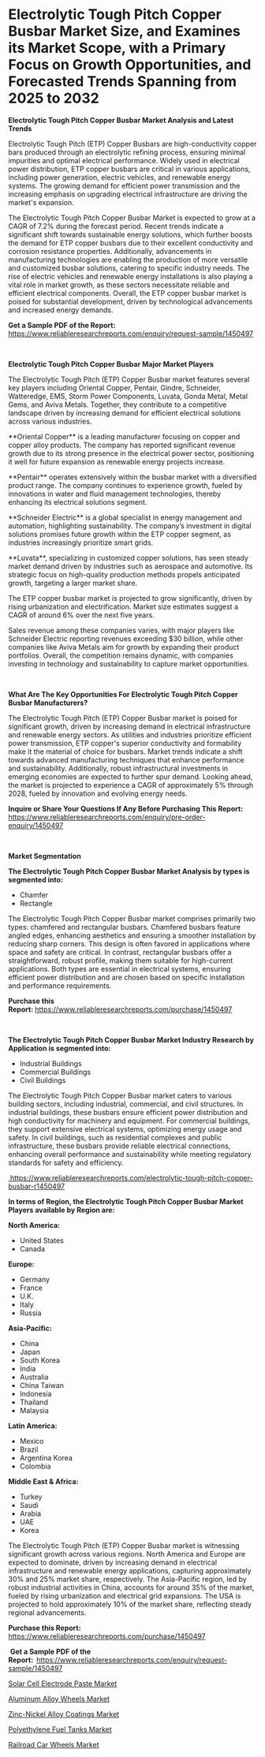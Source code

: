 <p><h1>Electrolytic Tough Pitch Copper Busbar Market Size, and Examines its Market Scope, with a Primary Focus on Growth Opportunities, and Forecasted Trends Spanning from 2025 to 2032</h1></p><p><strong>Electrolytic Tough Pitch Copper Busbar Market Analysis and Latest Trends</strong></p>
<p><p>Electrolytic Tough Pitch (ETP) Copper Busbars are high-conductivity copper bars produced through an electrolytic refining process, ensuring minimal impurities and optimal electrical performance. Widely used in electrical power distribution, ETP copper busbars are critical in various applications, including power generation, electric vehicles, and renewable energy systems. The growing demand for efficient power transmission and the increasing emphasis on upgrading electrical infrastructure are driving the market's expansion.</p><p>The Electrolytic Tough Pitch Copper Busbar Market is expected to grow at a CAGR of 7.2% during the forecast period. Recent trends indicate a significant shift towards sustainable energy solutions, which further boosts the demand for ETP copper busbars due to their excellent conductivity and corrosion resistance properties. Additionally, advancements in manufacturing technologies are enabling the production of more versatile and customized busbar solutions, catering to specific industry needs. The rise of electric vehicles and renewable energy installations is also playing a vital role in market growth, as these sectors necessitate reliable and efficient electrical components. Overall, the ETP copper busbar market is poised for substantial development, driven by technological advancements and increased energy demands.</p></p>
<p><strong>Get a Sample PDF of the Report:&nbsp;</strong> <a href="https://www.reliableresearchreports.com/enquiry/request-sample/1450497?utm_campaign=11&utm_medium=2&utm_source=Github&utm_content=ia&utm_term=02022025&utm_id=electrolytic-tough-pitch-copper-busbar">https://www.reliableresearchreports.com/enquiry/request-sample/1450497</a></p>
<p>&nbsp;</p>
<p><strong>Electrolytic Tough Pitch Copper Busbar Major Market Players</strong></p>
<p><p>The Electrolytic Tough Pitch (ETP) Copper Busbar market features several key players including Oriental Copper, Pentair, Gindre, Schneider, Watteredge, EMS, Storm Power Components, Luvata, Gonda Metal, Metal Gems, and Aviva Metals. Together, they contribute to a competitive landscape driven by increasing demand for efficient electrical solutions across various industries.</p><p>**Oriental Copper** is a leading manufacturer focusing on copper and copper alloy products. The company has reported significant revenue growth due to its strong presence in the electrical power sector, positioning it well for future expansion as renewable energy projects increase.</p><p>**Pentair** operates extensively within the busbar market with a diversified product range. The company continues to experience growth, fueled by innovations in water and fluid management technologies, thereby enhancing its electrical solutions segment.</p><p>**Schneider Electric** is a global specialist in energy management and automation, highlighting sustainability. The company’s investment in digital solutions promises future growth within the ETP copper segment, as industries increasingly prioritize smart grids.</p><p>**Luvata**, specializing in customized copper solutions, has seen steady market demand driven by industries such as aerospace and automotive. Its strategic focus on high-quality production methods propels anticipated growth, targeting a larger market share.</p><p>The ETP copper busbar market is projected to grow significantly, driven by rising urbanization and electrification. Market size estimates suggest a CAGR of around 6% over the next five years. </p><p>Sales revenue among these companies varies, with major players like Schneider Electric reporting revenues exceeding $30 billion, while other companies like Aviva Metals aim for growth by expanding their product portfolios. Overall, the competition remains dynamic, with companies investing in technology and sustainability to capture market opportunities.</p></p>
<p>&nbsp;</p>
<p><strong>What Are The Key Opportunities For Electrolytic Tough Pitch Copper Busbar Manufacturers?</strong></p>
<p><p>The Electrolytic Tough Pitch (ETP) Copper Busbar market is poised for significant growth, driven by increasing demand in electrical infrastructure and renewable energy sectors. As utilities and industries prioritize efficient power transmission, ETP copper's superior conductivity and formability make it the material of choice for busbars. Market trends indicate a shift towards advanced manufacturing techniques that enhance performance and sustainability. Additionally, robust infrastructural investments in emerging economies are expected to further spur demand. Looking ahead, the market is projected to experience a CAGR of approximately 5% through 2028, fueled by innovation and evolving energy needs.</p></p>
<p><strong>Inquire or Share Your Questions If Any Before Purchasing This Report:</strong> <a href="https://www.reliableresearchreports.com/enquiry/pre-order-enquiry/1450497?utm_campaign=11&utm_medium=2&utm_source=Github&utm_content=ia&utm_term=02022025&utm_id=electrolytic-tough-pitch-copper-busbar">https://www.reliableresearchreports.com/enquiry/pre-order-enquiry/1450497</a></p>
<p>&nbsp;</p>
<p><strong>Market Segmentation</strong></p>
<p><strong>The Electrolytic Tough Pitch Copper Busbar Market Analysis by types is segmented into:</strong></p>
<p><ul><li>Chamfer</li><li>Rectangle</li></ul></p>
<p><p>The Electrolytic Tough Pitch Copper Busbar market comprises primarily two types: chamfered and rectangular busbars. Chamfered busbars feature angled edges, enhancing aesthetics and ensuring a smoother installation by reducing sharp corners. This design is often favored in applications where space and safety are critical. In contrast, rectangular busbars offer a straightforward, robust profile, making them suitable for high-current applications. Both types are essential in electrical systems, ensuring efficient power distribution and are chosen based on specific installation and performance requirements.</p></p>
<p><strong>Purchase this Report:&nbsp;</strong><a href="https://www.reliableresearchreports.com/purchase/1450497?utm_campaign=11&utm_medium=2&utm_source=Github&utm_content=ia&utm_term=02022025&utm_id=electrolytic-tough-pitch-copper-busbar">https://www.reliableresearchreports.com/purchase/1450497</a></p>
<p>&nbsp;</p>
<p><strong>The Electrolytic Tough Pitch Copper Busbar Market Industry Research by Application is segmented into:</strong></p>
<p><ul><li>Industrial Buildings</li><li>Commercial Buildings</li><li>Civil Buildings</li></ul></p>
<p><p>The Electrolytic Tough Pitch Copper Busbar market caters to various building sectors, including industrial, commercial, and civil structures. In industrial buildings, these busbars ensure efficient power distribution and high conductivity for machinery and equipment. For commercial buildings, they support extensive electrical systems, optimizing energy usage and safety. In civil buildings, such as residential complexes and public infrastructure, these busbars provide reliable electrical connections, enhancing overall performance and sustainability while meeting regulatory standards for safety and efficiency.</p></p>
<p><a href="https://www.reliableresearchreports.com/electrolytic-tough-pitch-copper-busbar-r1450497?utm_campaign=11&utm_medium=2&utm_source=Github&utm_content=ia&utm_term=02022025&utm_id=electrolytic-tough-pitch-copper-busbar">&nbsp;https://www.reliableresearchreports.com/electrolytic-tough-pitch-copper-busbar-r1450497</a></p>
<p><strong>In terms of Region, the Electrolytic Tough Pitch Copper Busbar Market Players available by Region are:</strong></p>
<p>
    <p> <strong> North America: </strong>
        <ul>
            <li>United States</li>
            <li>Canada</li>
        </ul>
        </p> 
    <p> <strong> Europe: </strong>
        <ul>
            <li>Germany</li>
            <li>France</li>
            <li>U.K.</li>
            <li>Italy</li>
            <li>Russia</li>
        </ul>
        </p> 
    <p> <strong> Asia-Pacific: </strong>
        <ul>
            <li>China</li>
            <li>Japan</li>
            <li>South Korea</li>
            <li>India</li>
            <li>Australia</li>
            <li>China Taiwan</li>
            <li>Indonesia</li>
            <li>Thailand</li>
            <li>Malaysia</li>
        </ul>
        </p> 
    <p> <strong> Latin America: </strong>
        <ul>
            <li>Mexico</li>
            <li>Brazil</li>
            <li>Argentina Korea</li>
            <li>Colombia</li>
        </ul>
        </p> 
    <p> <strong> Middle East & Africa: </strong>
        <ul>
            <li>Turkey</li>
            <li>Saudi</li>
            <li>Arabia</li>
            <li>UAE</li>
            <li>Korea</li>
        </ul>
    </p>
    </p>
<p><p>The Electrolytic Tough Pitch (ETP) Copper Busbar market is witnessing significant growth across various regions. North America and Europe are expected to dominate, driven by increasing demand in electrical infrastructure and renewable energy applications, capturing approximately 30% and 25% market share, respectively. The Asia-Pacific region, led by robust industrial activities in China, accounts for around 35% of the market, fueled by rising urbanization and electrical grid expansions. The USA is projected to hold approximately 10% of the market share, reflecting steady regional advancements.</p></p>
<p><strong>Purchase this Report: </strong><a href="https://www.reliableresearchreports.com/purchase/1450497?utm_campaign=11&utm_medium=2&utm_source=Github&utm_content=ia&utm_term=02022025&utm_id=electrolytic-tough-pitch-copper-busbar">https://www.reliableresearchreports.com/purchase/1450497</a></p>
<p>&nbsp;<strong>Get a Sample PDF of the Report:&nbsp;&nbsp;</strong><a href="https://www.reliableresearchreports.com/enquiry/request-sample/1450497?utm_campaign=11&utm_medium=2&utm_source=Github&utm_content=ia&utm_term=02022025&utm_id=electrolytic-tough-pitch-copper-busbar">https://www.reliableresearchreports.com/enquiry/request-sample/1450497</a></p>
<p><strong></strong></p>
<p><p><a href="https://github.com/schwminh2001101/Market-Research-Report-List-1/blob/main/solar-cell-electrode-paste-market.md?utm_campaign=11&utm_medium=2&utm_source=Github&utm_content=ia&utm_term=02022025&utm_id=electrolytic-tough-pitch-copper-busbar">Solar Cell Electrode Paste Market</a></p><p><a href="https://www.linkedin.com/pulse/comprehensive-analysis-aluminum-alloy-wheels-market-size-share-axcdc?utm_campaign=11&utm_medium=2&utm_source=Github&utm_content=ia&utm_term=02022025&utm_id=electrolytic-tough-pitch-copper-busbar">Aluminum Alloy Wheels Market</a></p><p><a href="https://github.com/triattwood9919/Market-Research-Report-List-1/blob/main/zinc-nickel-alloy-coatings-market.md?utm_campaign=11&utm_medium=2&utm_source=Github&utm_content=ia&utm_term=02022025&utm_id=electrolytic-tough-pitch-copper-busbar">Zinc-Nickel Alloy Coatings Market</a></p><p><a href="https://www.linkedin.com/pulse/market-revenue-growth-forecast-polyethylene-fuel-doabc?utm_campaign=11&utm_medium=2&utm_source=Github&utm_content=ia&utm_term=02022025&utm_id=electrolytic-tough-pitch-copper-busbar">Polyethylene Fuel Tanks Market</a></p><p><a href="https://www.linkedin.com/pulse/forecasts-railroad-car-wheels-market-anticipated-um2ec?utm_campaign=11&utm_medium=2&utm_source=Github&utm_content=ia&utm_term=02022025&utm_id=electrolytic-tough-pitch-copper-busbar">Railroad Car Wheels Market</a></p></p>